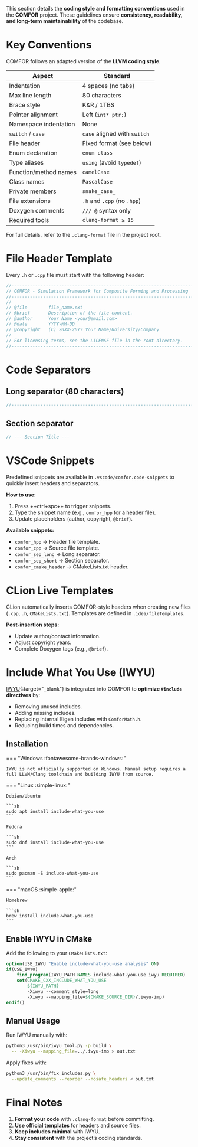 This section details the **coding style and formatting conventions** used in the **COMFOR** project. These guidelines ensure **consistency, readability, and long-term maintainability** of the codebase.

# Key Conventions
COMFOR follows an adapted version of the **LLVM coding style**.

| **Aspect**               | **Standard**                          |
|--------------------------|---------------------------------------|
| Indentation              | 4 spaces (no tabs)                    |
| Max line length          | 80 characters                         |
| Brace style              | K&R / 1TBS                            |
| Pointer alignment        | Left (`int* ptr;`)                    |
| Namespace indentation    | None                                  |
| `switch` / `case`        | `case` aligned with `switch`          |
| File header              | Fixed format (see below)              |
| Enum declaration         | `enum class`                          |
| Type aliases             | `using` (avoid `typedef`)             |
| Function/method names    | `camelCase`                           |
| Class names              | `PascalCase`                          |
| Private members          | `snake_case_`                         |
| File extensions          | `.h` and `.cpp` (no `.hpp`)           |
| Doxygen comments         | `/// @` syntax only                   |
| Required tools           | `clang-format ≥ 15`                   |

For full details, refer to the `.clang-format` file in the project root.

# File Header Template
Every `.h` or `.cpp` file must start with the following header:

```cpp
//------------------------------------------------------------------------------
// COMFOR - Simulation Framework for Composite Forming and Processing
//------------------------------------------------------------------------------
//
// @file        file_name.ext
// @brief       Description of the file content.
// @author      Your Name <your@email.com>
// @date        YYYY-MM-DD
// @copyright   (C) 20XX-20YY Your Name/University/Company
//
// For licensing terms, see the LICENSE file in the root directory.
//------------------------------------------------------------------------------
```

# Code Separators
## Long separator (80 characters)
```cpp
//------------------------------------------------------------------------------
```

## Section separator
```cpp
// --- Section Title ---
```

# VSCode Snippets
Predefined snippets are available in `.vscode/comfor.code-snippets` to quickly insert headers and separators.

**How to use:**

1. Press ++ctrl+spc++ to trigger snippets.
2. Type the snippet name (e.g., `comfor_hpp` for a header file).
3. Update placeholders (author, copyright, `@brief`).

**Available snippets:**

- `comfor_hpp` → Header file template.
- `comfor_cpp` → Source file template.
- `comfor_sep_long` → Long separator.
- `comfor_sep_short` → Section separator.
- `comfor_cmake_header` → CMakeLists.txt header.

# CLion Live Templates
CLion automatically inserts COMFOR-style headers when creating new files (`.cpp`, `.h`, `CMakeLists.txt`). Templates are defined in `.idea/fileTemplates`.

**Post-insertion steps:**

- Update author/contact information.
- Adjust copyright years.
- Complete Doxygen tags (e.g., `@brief`).

# Include What You Use (IWYU)
[IWYU](https://include-what-you-use.org/){:target="_blank"} is integrated into COMFOR to **optimize `#include` directives** by:

- Removing unused includes.
- Adding missing includes.
- Replacing internal Eigen includes with `ComforMath.h`.
- Reducing build times and dependencies.

## Installation

=== "Windows :fontawesome-brands-windows:"

    IWYU is not officially supported on Windows. Manual setup requires a full LLVM/Clang toolchain and building IWYU from source.

=== "Linux :simple-linux:"

    Debian/Ubuntu

    ```sh
    sudo apt install include-what-you-use
    ```

    Fedora

    ```sh
    sudo dnf install include-what-you-use
    ```
    
    Arch

    ```sh
    sudo pacman -S include-what-you-use
    ```

=== "macOS :simple-apple:"

    Homebrew

    ```sh
    brew install include-what-you-use
    ```

## Enable IWYU in CMake
Add the following to your `CMakeLists.txt`:
```cmake
option(USE_IWYU "Enable include-what-you-use analysis" ON)
if(USE_IWYU)
    find_program(IWYU_PATH NAMES include-what-you-use iwyu REQUIRED)
    set(CMAKE_CXX_INCLUDE_WHAT_YOU_USE
        ${IWYU_PATH}
        -Xiwyu --comment_style=long
        -Xiwyu --mapping_file=${CMAKE_SOURCE_DIR}/.iwyu-imp)
endif()
```

## Manual Usage
Run IWYU manually with:
```sh
python3 /usr/bin/iwyu_tool.py -p build \
  -- -Xiwyu --mapping_file=../.iwyu-imp > out.txt
```
Apply fixes with:
```sh
python3 /usr/bin/fix_includes.py \
  --update_comments --reorder --nosafe_headers < out.txt
```

# Final Notes
1. **Format your code** with `.clang-format` before committing.
2. **Use official templates** for headers and source files.
3. **Keep includes minimal** with IWYU.
4. **Stay consistent** with the project’s coding standards.
